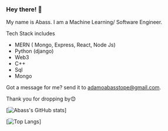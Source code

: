 ### Hey there! 👋

My name is Abass. I am a Machine Learning/ Software Engineer.

Tech Stack includes

- MERN ( Mongo, Express, React, Node Js)
- Python (django)
- Web3
- C++
- Sql 
- Mongo


Got a message for me? send it to adamoabasstope@gmail.com.

Thank you for dropping by😊


[![Abass's GitHub stats](https://github-readme-stats.vercel.app/api?username=iamtope&count_private=true&show_icons=true&theme=dracula)]

[![Top Langs](https://github-readme-stats.vercel.app/api/top-langs/?username=iamtope&layout=compact&theme=dracula&count_private=true)]

